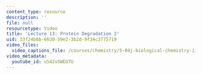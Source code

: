 ```yaml
---
content_type: resource
description: ''
file: null
resourcetype: Video
title: 'Lecture 13: Protein Degradation 2'
uid: 33f24b8b-6630-59e2-3b2d-9f34c3775719
video_files:
  video_captions_file: /courses/chemistry/5-08j-biological-chemistry-ii-spring-2016/lecture-recitation-videos/lec-13-protein-degradation-2/uS42vSWEGTU.vtt
video_metadata:
  youtube_id: uS42vSWEGTU
---
```

